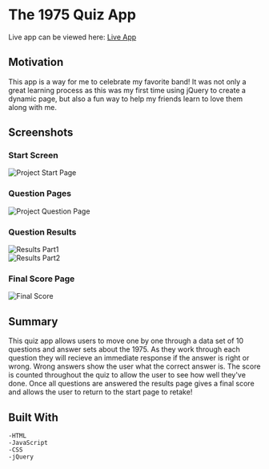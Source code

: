 # The 1975 Quiz App

Live app can be viewed here: <a href="https://bahitssara.github.io/QUIZAPP/" target="_blank">Live App</a>

## Motivation
This app is a way for me to celebrate my favorite band! It was not only a great learning process as this was my first time using jQuery to create a dynamic page, but also a fun way to help my friends learn to love them along with me. 

## Screenshots

### Start Screen
![Project Start Page](images/readme-startpage.png)

### Question Pages
![Project Question Page](images/readme-questionpage.png)

### Question Results
![Results Part1](images/readme-rightanswer.png)<br>
![Results Part2](images/readme-wronganswer.png)

### Final Score Page
![Final Score](images/readme-finalresults.png)


## Summary
This quiz app allows users to move one by one through a data set of 10 questions and answer sets about the 1975. As they work through each question they will recieve an immediate response if the answer is right or wrong. Wrong answers show the user what the correct answer is. The score is counted throughout the quiz to allow the user to see how well they've done. Once all questions are answered the results page gives a final score and allows the user to return to the start page to retake!   

## Built With
    -HTML
    -JavaScript
    -CSS
    -jQuery
